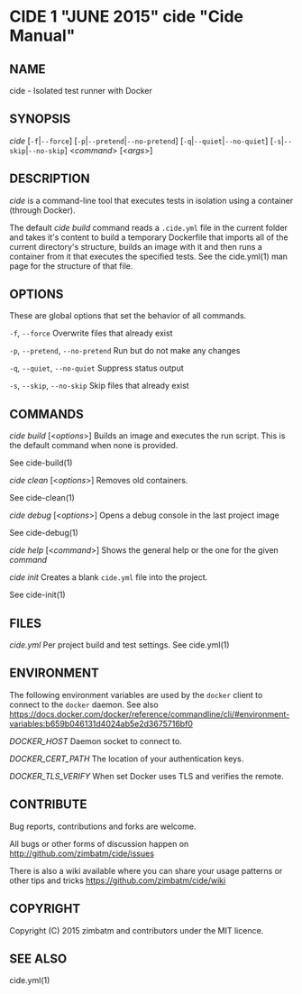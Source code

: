 CIDE 1 "JUNE 2015" cide "Cide Manual"
======================================

NAME
----

cide - Isolated test runner with Docker

SYNOPSIS
--------

*cide* [`-f`|`--force`] [`-p`|`--pretend`|`--no-pretend`]
     [`-q`|`--quiet`|`--no-quiet`] [`-s`|`--skip`|`--no-skip`]
     <*command*> [<*args*>]

DESCRIPTION
-----------

*cide* is a command-line tool that executes tests in isolation using a
container (through Docker).

The default *cide build* command reads a `.cide.yml` file in the current
folder and takes it's content to build a temporary Dockerfile that imports all
of the current directory's structure, builds an image with it and then runs a
container from it that executes the specified tests. See the cide.yml(1) man
page for the structure of that file.

OPTIONS
-------

These are global options that set the behavior of all commands.

`-f`, `--force`
  Overwrite files that already exist

`-p`, `--pretend`, `--no-pretend`
  Run but do not make any changes

`-q`, `--quiet`, `--no-quiet`
  Suppress status output

`-s`, `--skip`, `--no-skip`
  Skip files that already exist

COMMANDS
--------

*cide build* [<*options*>]
  Builds an image and executes the run script. This is the default command
  when none is provided.

  See cide-build(1)

*cide clean* [<*options*>]
  Removes old containers.

  See cide-clean(1)

*cide debug* [<*options*>]
  Opens a debug console in the last project image

  See cide-debug(1)

*cide help* [<*command*>]
  Shows the general help or the one for the given *command*

*cide init*
  Creates a blank `cide.yml` file into the project.

  See cide-init(1)

FILES
-----

*cide.yml*
  Per project build and test settings. See cide.yml(1)

ENVIRONMENT
-----------

The following environment variables are used by the `docker` client to connect
to the `docker` daemon. See also
https://docs.docker.com/docker/reference/commandline/cli/#environment-variables:b659b046131d4024ab5e2d3675716bf0

*DOCKER_HOST*
  Daemon socket to connect to.

*DOCKER_CERT_PATH*
  The location of your authentication keys.

*DOCKER_TLS_VERIFY*
  When set Docker uses TLS and verifies the remote.

CONTRIBUTE
----------

Bug reports, contributions and forks are welcome.

All bugs or other forms of discussion happen on
<http://github.com/zimbatm/cide/issues>

There is also a wiki available where you can share your usage patterns or
other tips and tricks <https://github.com/zimbatm/cide/wiki>

COPYRIGHT
---------

Copyright (C) 2015 zimbatm and contributors under the MIT licence.

SEE ALSO
--------

cide.yml(1)
